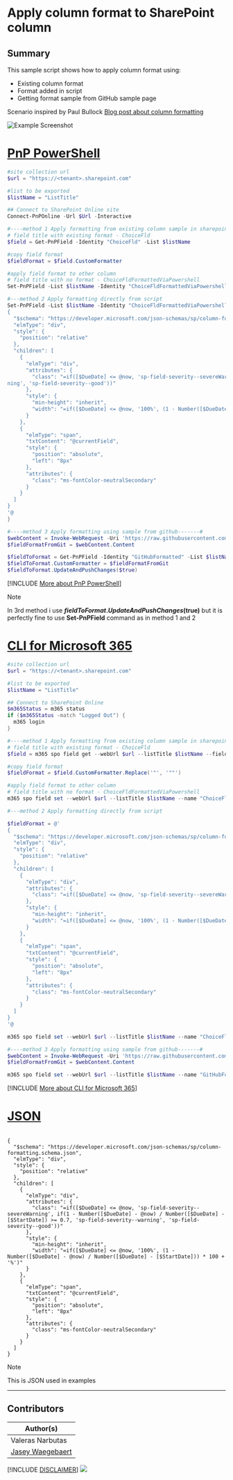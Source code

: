 

# Apply column format to SharePoint column

## Summary

This sample script shows how to apply column format using:

* Existing column format
* Format added in script
* Getting format sample from GitHub sample page

Scenario inspired by Paul Bullock [Blog post about column formatting](https://www.pkbullock.com/blog/2018/using-pnp-powershell-to-apply-modern-column-formatting/)

![Example Screenshot](assets/example.png)

# [PnP PowerShell](#tab/pnpps)

```powershell
#site collection url
$url = "https://<tenant>.sharepoint.com"

#list to be exported  
$listName = "ListTitle"

## Connect to SharePoint Online site  
Connect-PnPOnline -Url $Url -Interactive

#----method 1 Apply formatting from existing column sample in sharepoint-------#
# field title with existing format - ChoiceFld
$field = Get-PnPField -Identity "ChoiceFld" -List $listName

#copy field format
$fieldFormat = $field.CustomFormatter

#apply field format to other column
# field title with no format - ChoiceFldFormattedViaPowershell
Set-PnPField -List $listName -Identity "ChoiceFldFormattedViaPowershell" -Values @{CustomFormatter=$fieldFormat}

#---method 2 Apply formatting directly from script
Set-PnPField -List $listName -Identity "ChoiceFldFormattedViaPowershell" -Values @{CustomFormatter=@'
{
  "$schema": "https://developer.microsoft.com/json-schemas/sp/column-formatting.schema.json",
  "elmType": "div",
  "style": {
    "position": "relative"
  },
  "children": [
    {
      "elmType": "div",
      "attributes": {
        "class": "=if([$DueDate] <= @now, 'sp-field-severity--severeWarning', if(1 - Number([$DueDate] - @now) / Number([$DueDate] - [$StartDate]) >= 0.7, 'sp-field-severity--war
ning', 'sp-field-severity--good'))"
      },
      "style": {
        "min-height": "inherit",
        "width": "=if([$DueDate] <= @now, '100%', (1 - Number([$DueDate] - @now) / Number([$DueDate] - [$StartDate])) * 100 + '%')"
      }
    },
    {
      "elmType": "span",
      "txtContent": "@currentField",
      "style": {
        "position": "absolute",
        "left": "8px"
      },
      "attributes": {
        "class": "ms-fontColor-neutralSecondary"
      }
    }
  ]
}
'@
}

#----method 3 Apply formatting using sample from github-------#
$webContent = Invoke-WebRequest -Uri 'https://raw.githubusercontent.com/pnp/List-Formatting/master/column-samples/date-range-rag/date-range-rag.json' 
$fieldFormatFromGit = $webContent.Content 

$fieldToFormat = Get-PnPField -Identity "GitHubFormatted" -List $listName
$fieldToFormat.CustomFormatter = $fieldFormatFromGit
$fieldToFormat.UpdateAndPushChanges($true)

```
[!INCLUDE [More about PnP PowerShell](../../docfx/includes/MORE-PNPPS.md)]

> [!Note]
> In 3rd method i use **$fieldToFormat.UpdateAndPushChanges($true)** but it is perfectly fine to use **Set-PnPField** command as in method 1 and 2

# [CLI for Microsoft 365](#tab/cli-m365-ps)
```powershell
#site collection url
$url = "https://<tenant>.sharepoint.com"

#list to be exported  
$listName = "ListTitle"

## Connect to SharePoint Online 
$m365Status = m365 status
if ($m365Status -match "Logged Out") {
  m365 login
}

#----method 1 Apply formatting from existing column sample in sharepoint-------#
# field title with existing format - ChoiceFld
$field = m365 spo field get --webUrl $url --listTitle $listName --fieldTitle "ChoiceFld" | ConvertFrom-Json

#copy field format
$fieldFormat = $field.CustomFormatter.Replace('"', '""')

#apply field format to other column
# field title with no format - ChoiceFldFormattedViaPowershell
m365 spo field set --webUrl $url --listTitle $listName --name "ChoiceFldFormattedViaPowershell" --CustomFormatter $fieldFormat

#---method 2 Apply formatting directly from script

$fieldFormat = @'
{
  "$schema": "https://developer.microsoft.com/json-schemas/sp/column-formatting.schema.json",
  "elmType": "div",
  "style": {
    "position": "relative"
  },
  "children": [
    {
      "elmType": "div",
      "attributes": {
        "class": "=if([$DueDate] <= @now, 'sp-field-severity--severeWarning', if(1 - Number([$DueDate] - @now) / Number([$DueDate] - [$StartDate]) >= 0.7, 'sp-field-severity--warning', 'sp-field-severity--good'))"
      },
      "style": {
        "min-height": "inherit",
        "width": "=if([$DueDate] <= @now, '100%', (1 - Number([$DueDate] - @now) / Number([$DueDate] - [$StartDate])) * 100 + '%')"
      }
    },
    {
      "elmType": "span",
      "txtContent": "@currentField",
      "style": {
        "position": "absolute",
        "left": "8px"
      },
      "attributes": {
        "class": "ms-fontColor-neutralSecondary"
      }
    }
  ]
}
'@

m365 spo field set --webUrl $url --listTitle $listName --name "ChoiceFldFormattedViaPowershell" --CustomFormatter $fieldFormat.Replace('"', '""')

#----method 3 Apply formatting using sample from github-------#
$webContent = Invoke-WebRequest -Uri 'https://raw.githubusercontent.com/pnp/List-Formatting/master/column-samples/date-range-rag/date-range-rag.json' 
$fieldFormatFromGit = $webContent.Content 

m365 spo field set --webUrl $url --listTitle $listName --name "GitHubFormatted" --CustomFormatter $fieldFormatFromGit.Replace('"', '""')

```
[!INCLUDE [More about CLI for Microsoft 365](../../docfx/includes/MORE-CLIM365.md)]

# [JSON](#tab/json)

```

{
  "$schema": "https://developer.microsoft.com/json-schemas/sp/column-formatting.schema.json",
  "elmType": "div",
  "style": {
    "position": "relative"
  },
  "children": [
    {
      "elmType": "div",
      "attributes": {
        "class": "=if([$DueDate] <= @now, 'sp-field-severity--severeWarning', if(1 - Number([$DueDate] - @now) / Number([$DueDate] - [$StartDate]) >= 0.7, 'sp-field-severity--warning', 'sp-field-severity--good'))"
      },
      "style": {
        "min-height": "inherit",
        "width": "=if([$DueDate] <= @now, '100%', (1 - Number([$DueDate] - @now) / Number([$DueDate] - [$StartDate])) * 100 + '%')"
      }
    },
    {
      "elmType": "span",
      "txtContent": "@currentField",
      "style": {
        "position": "absolute",
        "left": "8px"
      },
      "attributes": {
        "class": "ms-fontColor-neutralSecondary"
      }
    }
  ]
}

```

> [!Note]
> This is JSON used in examples

***

## Contributors

| Author(s) |
|-----------|
| Valeras Narbutas |
| [Jasey Waegebaert](https://github.com/Jwaegebaert) |


[!INCLUDE [DISCLAIMER](../../docfx/includes/DISCLAIMER.md)]
<img src="https://m365-visitor-stats.azurewebsites.net/script-samples/scripts/spo-apply-column-format" aria-hidden="true" />
